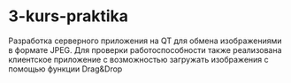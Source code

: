 # 3-kurs-praktika
Разработка серверного приложения на QT для обмена изображениями в формате JPEG.
Для проверки работоспособности также реализована клиентское приложение с возможностью загружать изображения с помощью функции Drag&Drop
